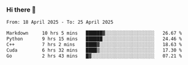 ### Hi there 👋

<!--[![Top Langs](https://github-readme-stats.vercel.app/api/top-langs/?username=Shuze-Liu)](https://github.com/Shuze-Liu/github-readme-stats)-->
<!--START_SECTION:waka-->

```txt
From: 18 April 2025 - To: 25 April 2025

Markdown     10 hrs 5 mins   ██████▓░░░░░░░░░░░░░░░░░░   26.67 %
Python       9 hrs 15 mins   ██████░░░░░░░░░░░░░░░░░░░   24.46 %
C++          7 hrs 2 mins    ████▓░░░░░░░░░░░░░░░░░░░░   18.63 %
Cuda         6 hrs 32 mins   ████▒░░░░░░░░░░░░░░░░░░░░   17.30 %
Go           2 hrs 43 mins   █▓░░░░░░░░░░░░░░░░░░░░░░░   07.21 %
```

<!--END_SECTION:waka-->

<!--
**Shuze-Liu/Shuze-Liu** is a ✨ _special_ ✨ repository because its `README.md` (this file) appears on your GitHub profile.

Here are some ideas to get you started:

- 🔭 I’m currently working on ...
- 🌱 I’m currently learning ...
- 👯 I’m looking to collaborate on ...
- 🤔 I’m looking for help with ...
- 💬 Ask me about ...
- 📫 How to reach me: ...
- 😄 Pronouns: ...
- ⚡ Fun fact: ...
-->
